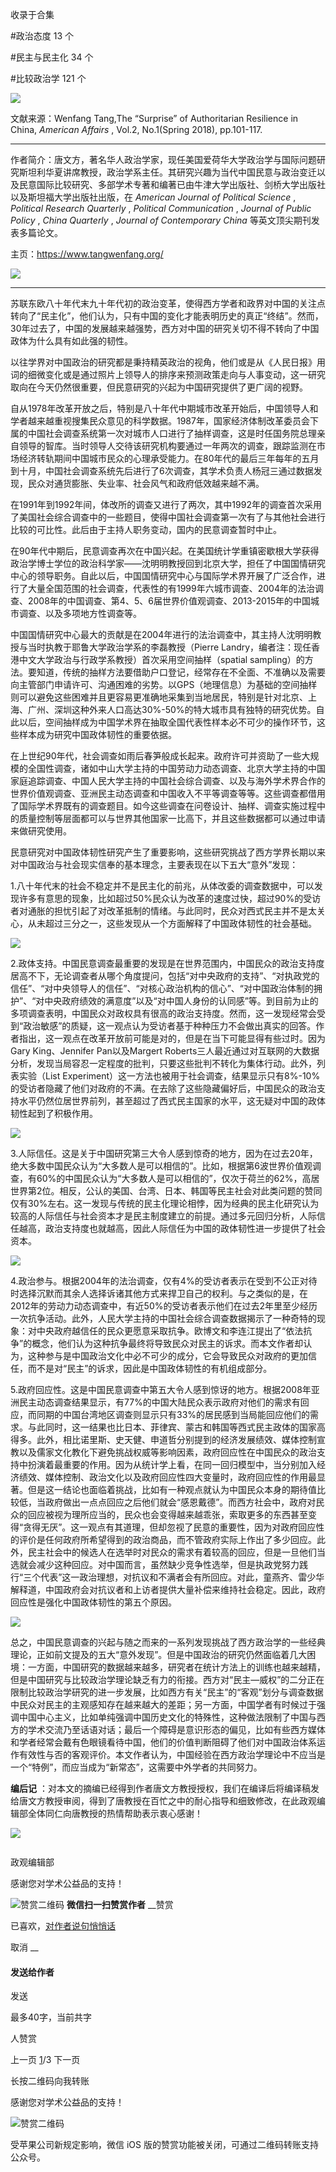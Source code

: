 

收录于合集

#政治态度 13 个

#民主与民主化 34 个

#比较政治学 121 个

<img src='/images/589/2.png' width='auto' />

文献来源：Wenfang Tang,The “Surprise” of Authoritarian Resilience in China,
_American Affairs_ , Vol.2, No.1(Spring 2018), pp.101-117.

  

 ****

作者简介：唐文方，著名华人政治学家，现任美国爱荷华大学政治学与国际问题研究斯坦利华夏讲席教授，政治学系主任。其研究兴趣为当代中国民意与政治变迁以及民意国际比较研究、多部学术专著和编著已由牛津大学出版社、剑桥大学出版社以及斯坦福大学出版社出版，在
_American Journal of Political Science_ , _Political Research Quarterly_ ,
_Political Communication_ , _Journal of Public Policy_ , _China Quarterly_ ,
_Journal of Contemporary China_ 等英文顶尖期刊发表多篇论文。

  

主页：https://www.tangwenfang.org/

  

![](/images/589/3.png)

  

 ****

苏联东欧八十年代末九十年代初的政治变革，使得西方学者和政界对中国的关注点转向了“民主化”，他们认为，只有中国的变化才能表明历史的真正“终结”。然而，
30年过去了，中国的发展越来越强势，西方对中国的研究关切不得不转向了中国政体为什么具有如此强的韧性。

  

以往学界对中国政治的研究都是秉持精英政治的视角，他们或是从《人民日报》用词的细微变化或是通过照片上领导人的排序来预测政策走向与人事变动，这一研究取向在今天仍然很重要，但民意研究的兴起为中国研究提供了更广阔的视野。

  

自从1978年改革开放之后，特别是八十年代中期城市改革开始后，中国领导人和学者越来越重视搜集民众意见的科学数据。1987年，国家经济体制改革委员会下属的中国社会调查系统第一次对城市人口进行了抽样调查，这是时任国务院总理亲自领导的智库。当时领导人交待该研究机构要通过一年两次的调查，跟踪监测在市场经济转轨期间中国城市民众的心理承受能力。在80年代的最后三年每年的五月到十月，中国社会调查系统先后进行了6次调查，其学术负责人杨冠三通过数据发现，民众对通货膨胀、失业率、社会风气和政府低效越来越不满。

  

在1991年到1992年间，体改所的调查又进行了两次，其中1992年的调查首次采用了美国社会综合调查中的一些题目，使得中国社会调查第一次有了与其他社会进行比较的可比性。此后由于主持人职务变动，国内的民意调查暂时中止。

  

在90年代中期后，民意调查再次在中国兴起。在美国统计学重镇密歇根大学获得政治学博士学位的政治科学家——沈明明教授回到北京大学，担任了中国国情研究中心的领导职务。自此以后，中国国情研究中心与国际学术界开展了广泛合作，进行了大量全国范围的社会调查，代表性的有1999年六城市调查、2004年的法治调查、2008年的中国调查、第4、5、6届世界价值观调查、2013-2015年的中国城市调查、以及多项地方性调查等。

  

中国国情研究中心最大的贡献是在2004年进行的法治调查中，其主持人沈明明教授与当时执教于耶鲁大学政治学系的李磊教授（Pierre
Landry，编者注：现任香港中文大学政治与行政学系教授）首次采用空间抽样（spatial
sampling）的方法。要知道，传统的抽样方法要借助户口登记，经常存在不全面、不准确以及需要向主管部门申请许可、沟通困难的劣势。以GPS（地理信息）为基础的空间抽样则可以避免这些困难并且更容易更准确地采集到当地居民，特别是针对北京、上海、广州、深圳这种外来人口高达30%-50%的特大城市具有独特的研究优势。自此以后，空间抽样成为中国学术界在抽取全国代表性样本必不可少的操作环节，这些样本成为研究中国政体韧性的重要依据。

  

在上世纪90年代，社会调查如雨后春笋般成长起来。政府许可并资助了一些大规模的全国性调查，诸如中山大学主持的中国劳动力动态调查、北京大学主持的中国家庭追踪调查、中国人民大学主持的中国社会综合调查、以及与海外学术界合作的世界价值观调查、亚洲民主动态调查和中国收入不平等调查等等。这些调查都借用了国际学术界既有的调查题目。如今这些调查在问卷设计、抽样、调查实施过程中的质量控制等层面都可以与世界其他国家一比高下，并且这些数据都可以通过申请来做研究使用。

民意研究对中国政体韧性研究产生了重要影响，这些研究挑战了西方学界长期以来对中国政治与社会现实信奉的基本理念，主要表现在以下五大“意外”发现：

  

1.八十年代末的社会不稳定并不是民主化的前兆，从体改委的调查数据中，可以发现许多有意思的现象，比如超过50%民众认为改革的速度过快，超过90%的受访者对通胀的担忧引起了对改革抵制的情绪。与此同时，民众对西式民主并不是太关心，从未超过三分之一，这些发现从一个方面解释了中国政体韧性的社会基础。

  

![](/images/589/4.png)

  

2.政体支持。中国民意调查最重要的发现是在世界范围内，中国民众的政治支持度居高不下，无论调查者从哪个角度提问，包括“对中央政府的支持”、“对执政党的信任”、“对中央领导人的信任”、“对核心政治机构的信心”、“对中国政治体制的拥护”、“对中央政府绩效的满意度”以及“对中国人身份的认同感”等。到目前为止的多项调查表明，中国民众对政权具有很高的政治支持度。然而，这一发现经常会受到“政治敏感”的质疑，这一观点认为受访者基于种种压力不会做出真实的回答。作者指出，这一观点在改革开放前可能是对的，但是在当下可能显得有些过时。因为Gary
King、Jennifer Pan以及Margert
Roberts三人最近通过对互联网的大数据分析，发现当局容忍一定程度的批判，只要这些批判不转化为集体行动。此外，列表实验（List
Experiment）这一方法也被用于社会调查，结果显示只有8%-10%的受访者隐藏了他们对政府的不满。在去除了这些隐藏偏好后，中国民众的政治支持水平仍然位居世界前列，甚至超过了西式民主国家的水平，这无疑对中国的政体韧性起到了积极作用。

  

![](/images/589/5.png)

  

3.人际信任。这是关于中国研究第三大令人感到惊奇的地方，因为在过去20年，绝大多数中国民众认为“大多数人是可以相信的”。比如，根据第6波世界价值观调查，有60%的中国民众认为“大多数人是可以相信的”，仅次于荷兰的62%，高居世界第2位。相反，公认的美国、台湾、日本、韩国等民主社会对此类问题的赞同仅有30%左右。这一发现与传统的民主化理论相悖，因为经典的民主化研究认为较高的人际信任与社会资本才是民主制度建立的前提。通过多元回归分析，人际信任越高，政治支持度也就越高，因此人际信任为中国的政体韧性进一步提供了社会资本。

  

![](/images/589/6.png)

  

4.政治参与。根据2004年的法治调查，仅有4%的受访者表示在受到不公正对待时选择沉默而其余人选择诉诸其他方式来捍卫自己的权利。与之类似的是，在2012年的劳动力动态调查中，有近50%的受访者表示他们在过去2年里至少经历一次抗争活动。此外，人民大学主持的中国社会综合调查数据揭示了一种奇特的现象：对中央政府越信任的民众更愿意采取抗争。欧博文和李连江提出了“依法抗争”的概念，他们认为这种抗争最终将导致民众对民主的诉求。而本文作者却认为，这种参与是中国政治文化中必不可少的成分，它会导致民众对政府的更加信任，而不是对“民主”的诉求，因此是中国政体韧性的有机组成部分。

5.政府回应性。这是中国民意调查中第五大令人感到惊讶的地方。根据2008年亚洲民主动态调查结果显示，有77%的中国大陆民众表示政府对他们的需求有回应，而同期的中国台湾地区调查则显示只有33%的居民感到当局能回应他们的需求。与此同时，这一结果也比日本、菲律宾、蒙古和韩国等西式民主政体的国家高得多。此外，相比诺里斯、史天健、申道哲分别提到的经济发展绩效、媒体控制宣教以及儒家文化教化下避免挑战权威等影响因素，政府回应性在中国民众的政治支持中扮演着最重要的作用。因为从统计学上看，在同一回归模型中，当分别加入经济绩效、媒体控制、政治文化以及政府回应性四大变量时，政府回应性的作用最显著。但是这一结论也面临着挑战，比如有一种观点就认为中国民众本身的期待值比较低，当政府做出一点点回应之后他们就会“感恩戴德”。而西方社会中，政府对民众的回应被视为理所应当的，民众也会变得越来越乖张，索取更多的东西甚至变得“贪得无厌”。这一观点有其道理，但却忽视了民意的重要性，因为对政府回应性的评价是任何政府所希望得到的政治商品，而不管政府实际上作出了多少回应。此外，民主社会中的候选人在选举时对民众的需求有着较高的回应，但是一旦他们当选就会减少这种回应。对中国而言，虽然缺少竞争性选举，但是执政党努力践行“三个代表”这一政治理想，对抗议和不满者会有所回应。对此，童燕齐、雷少华解释道，中国政府会对抗议者和上访者提供大量补偿来维持社会稳定。因此，政府回应性是强化中国政体韧性的第五个原因。

![](/images/589/7.png)

  

总之，中国民意调查的兴起与随之而来的一系列发现挑战了西方政治学的一些经典理论，正如前文提及的五大“意外发现”。但是中国政治的研究仍然面临着几大困境：一方面，中国研究的数据越来越多，研究者在统计方法上的训练也越来越精，但是中国研究与比较政治学理论缺乏有力的衔接。西方对“民主—威权”的二分正在限制比较政治学研究的进一步发展，比如西方有关“民主”的“客观”划分与调查数据中民众对民主的主观感知存在越来越大的差距；另一方面，中国学者有时候过于强调中国中心主义，比如单纯强调中国历史文化的特殊性，这种做法限制了中国与西方的学术交流乃至话语对话；最后一个障碍是意识形态的偏见，比如有些西方媒体和学者经常会戴有色眼镜看待中国，他们的价值判断阻碍了他们对中国政治体系运作有效性与否的客观评价。本文作者认为，中国经验在西方政治学理论中不应当是一个“特例”，而应当成为“新常态”，这需要中外学者的共同努力。

  

  

 **编后记**
：对本文的摘编已经得到作者唐文方教授授权，我们在编译后将编译稿发给唐文方教授审阅，得到了唐教授在百忙之中的耐心指导和细致修改，在此政观编辑部全体同仁向唐教授的热情帮助表示衷心感谢！

  

  

![](/images/589/8.png)

  

![]()

政观编辑部

感谢您对学术公益品的支持！

![赞赏二维码]() **微信扫一扫赞赏作者** __赞赏

已喜欢，[对作者说句悄悄话](javascript:;)

取消 __

#### 发送给作者

发送

最多40字，当前共字

[](javascript:;) 人赞赏

上一页 [1](javascript:;)/3 下一页

长按二维码向我转账

感谢您对学术公益品的支持！

![赞赏二维码]()

受苹果公司新规定影响，微信 iOS 版的赞赏功能被关闭，可通过二维码转账支持公众号。

